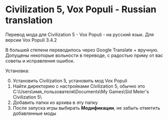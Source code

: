 # Civilization 5, Vox Populi - Russian translation
Перевод мода для Civilization 5 - Vox Populi - на русский язык.
Для версии Vox Populi 3.4.2

В большей степени переводилось через Google Translate + вручную. Допущены некоторые вольности в переводе, с радостью приму от вас советы и исправления ошибок.

Установка:

0) Установить Civilization 5, установить мод Vox Populi
1) Найти директорию с настройками Civilization 5, обычно это С:\Users\имя_пользователя\Documents\My Games\Sid Meier's Civilization 5\
2) Добавить папки из архива в эту папку
3) После запуска игры выбирать **Модификации**, не забыть отметить добавленные моды
